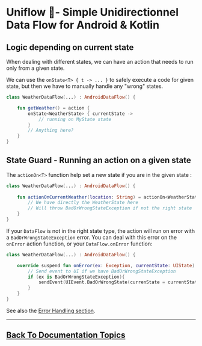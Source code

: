 
# Uniflow 🦄- Simple Unidirectionnel Data Flow for Android & Kotlin

## Logic depending on current state

When dealing with different states, we can have an action that needs to run only from a given state.

We can use the `onState<T> { t -> ... }` to safely execute a code for given state, but then we have to manually handle any "wrong" states. 

```kotlin
class WeatherDataFlow(...) : AndroidDataFlow() {

    fun getWeather() = action { 
        onState<WeatherState> { currentState ->
            // running on MyState state
        }
        // Anything here?
    }
}
```

## State Guard - Running an action on a given state

The `actionOn<T>` function help set a new state if you are in the given state <T>:

```kotlin
class WeatherDataFlow(...) : AndroidDataFlow() {
    
    fun actionOnCurrentWeather(location: String) = actionOn<WeatherState> { currentState: WeatherState ->
        // We have directly the WeatherState here
        // Will throw BadOrWrongStateException if not the right state
    }
}
```

If your `DataFlow` is not in the right state type, the action will run on error with a `BadOrWrongStateException` error.
You can deal with this error on the `onError` action function, or your `DataFlow.onError` function:

```kotlin
class WeatherDataFlow(...) : AndroidDataFlow() {

    override suspend fun onError(ex: Exception, currentState: UIState) {
        // Send event to UI if we have BadOrWrongStateException
        if (ex is BadOrWrongStateException){
            sendEvent(UIEvent.BadOrWrongState(currenState = currentState))
        }
    }
}
```

See also the [Error Handling section](./errors.md).

----

## [Back To Documentation Topics](../README.md#getting-started--documentation-)
